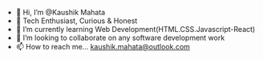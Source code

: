 - 👋 Hi, I’m @Kaushik Mahata
- 👀 Tech Enthusiast, Curious & Honest
- 🌱 I’m currently learning Web Development(HTML.CSS.Javascript-React)
- 💞️ I’m looking to collaborate on any software development work
- 📫 How to reach me... kaushik.mahata@outlook.com

<!---
DarkEmp3ror13/DarkEmp3ror13 is a ✨ special ✨ repository because its `README.md` (this file) appears on your GitHub profile.
You can click the Preview link to take a look at your changes.
--->

